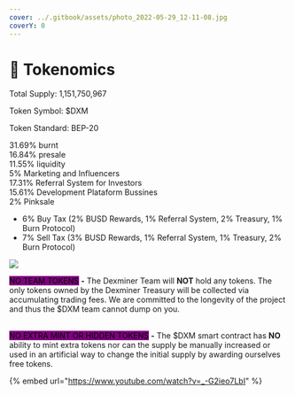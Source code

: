 ```yaml
---
cover: ../.gitbook/assets/photo_2022-05-29_12-11-08.jpg
coverY: 0
---
```


# 🚀 Tokenomics

Total Supply: 1,151,750,967

Token Symbol: $DXM

Token Standard: BEP-20

31.69% burnt \
16.84% presale \
11.55% liquidity \
5% Marketing and Influencers \
17.31% Referral System for Investors \
15.61% Development Plataform Bussines \
2% Pinksale

* 6% Buy Tax (2% BUSD Rewards, 1% Referral System, 2% Treasury, 1% Burn Protocol)
* 7% Sell Tax (3% BUSD Rewards, 1% Referral System, 1% Treasury, 2% Burn Protocol)

![](../.gitbook/assets/photo\_2022-06-19\_22-03-14.jpg)

<mark style="background-color:purple;">NO TEAM TOKENS</mark> **-** The Dexminer Team will **NOT** hold any tokens. The only tokens owned by the Dexminer Treasury will be collected via accumulating trading fees. We are committed to the longevity of the project and thus the $DXM team cannot dump on you.

\
<mark style="background-color:purple;">NO EXTRA MINT OR HIDDEN TOKENS</mark> **-** The $DXM smart contract has **NO** ability to mint extra tokens nor can the supply be manually increased or used in an artificial way to change the initial supply by awarding ourselves free tokens.&#x20;



{% embed url="https://www.youtube.com/watch?v=_-G2ieo7LbI" %}
